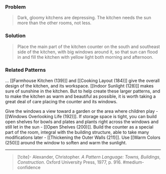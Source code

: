 ### Problem
>Dark, gloomy kitchens are depressing. The kitchen needs the sun more than the other rooms, not less.

### Solution
>Place the main part of the kitchen counter on the south and southeast side of the kitchen, with big windows around it, so that sun can flood in and fill the kitchen with yellow light both morning and afternoon.

### Related Patterns
... [[Farmhouse Kitchen (139)]] and [[Cooking Layout (184)]] give the overall design of the kitchen, and its workspace. [[Indoor Sunlight (128)]] makes sure of sunshine in the kitchen. But to help create these larger patterns, and to make the kitchen as warm and beautiful as possible, it is worth taking a great deal of care placing the counter and its windows.

Give the windows a view toward a garden or the area where children play - [[Windows Overlooking Life (192)]]. If storage space is tight, you can build open shelves for bowls and plates and plants right across the windows and still let in the sun - [[Open Shelves (200)]]. Build the counter as a special part of the room, integral with the building structure, able to take many modifications later - [[Thickening the Outer Walls (211)]]. Use [[Warm Colors (250)]] around the window to soften and warm the sunlight.

---
> [!cite]- Alexander, Christopher. _A Pattern Language: Towns, Buildings, Construction_. Oxford University Press, 1977, p. 916.
> #medium-confidence 